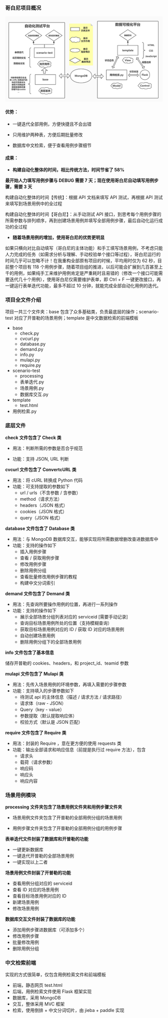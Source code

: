 ### 哥白尼项目概况

![image-20220919104038421](.\assets\all.jpg)

#### 优势：

- 一键迭代全部用例，方便快捷且不会出错

- 只用维护两种表，方便后期批量修改
- 数据库中文检索，便于查看用例步骤细节

#### 成果：

- **构建自动化整体的时间，相比传统方法，时间节省了 58%**

**最开始人力填写用例步骤与 DEBUG 需要 7 天；现在使用哥白尼自动填写用例步骤，需要 3 天**

构建自动化整体的时间【传统】：根据 API 文档来填写 API 测试，再根据 API 测试来填写到场景用例中的全过程

构建自动化整体的时间【哥白尼】：从手动测试 API 接口，到思考每个用例步骤的所需参数与排列顺序，再到创建场景用例并填写全部用例步骤，最后自动化运行成功的全过程

- **随着场景用例的增加，使用哥白尼的优势更明显**

如果只横向对比自动填写（哥白尼的主体功能）和手工填写场景用例，不考虑只能人力完成的任务（如需求分析与理解、手动校验单个接口等过程），哥白尼运行的时间几乎可以忽略不计！在我重构全部原有项目的时候，平均用时仅为 62 秒，目前整个项目有 118 个用例步骤，随着项目组的推进，以后可能会扩展到几百甚至上千的用例，如果纯手工来维护用例肯定是严重耗时且易错的（修改一个接口可能需要迭代几十个用例），使用哥白尼仅需要维护表单，即 Ctrl + F 一键更改接口，再一键运行表单迭代功能，最多不超过 10 分钟，就能完成全部自动化用例的迭代。

### 项目全文件介绍

项目一共三个文件夹：base 包含了众多基础类，负责最底层的操作；scenario-test 对应了开普勒的场景用例；template 是中文数据检索的前端模板

- base
  - check.py
  - cvcurl.py
  - database.py
  - demand.py
  - info.py
  - mulapi.py
  - require.py
- scenario-test
  - processing
  - 表单迭代.py
  - 场景用例.py
  - 数据库交互.py
- template
  - test.html
- 用例检索.py

### 底层文件

**check 文件包含了 Check 类**

- 用法：判断所需的参数是否合乎规范

- 功能：支持 JSON, URL 判断

**cvcurl 文件包含了 ConvertcURL 类**

- 用法：将 cURL 转换成 Python 代码
- 功能：可支持提取的参数如下
  - url / urls（不含参数 / 含参数）
  - method（请求方法）
  - headers（JSON 格式）
  - cookies（JSON 格式）
  - query（JSON 格式）

**database 文件包含了 Database 类**

- 用法：与 MongoDB 数据库交互，能够实现将所需数据增删改查进数据库中
- 功能：支持的操作如下
  - 插入用例步骤
  - 查看 / 获取用例步骤
  - 修改用例步骤
  - 删除用例分组
  - 查看批量修改用例步骤的教程
  - 构建中文分词索引

**demand 文件包含了 Demand 类**

- 用法：先查询所要操作用例的位置，再进行一系列操作
- 功能：支持的操作如下
  - 展示全部场景分组列表对应的 serviceid [需要手动记录]
  - 查询目标场景用例所处的位置（支持模糊查询）
  - 获取目标场景用例对应的 ID / 获取 ID 对应的场景用例
  - 自动创建场景用例
  - 删除用例分组下的全部场景用例

**info 文件包含了基本信息**

储存开普勒的 cookies、headers，和 project_id、teamid 参数

**mulapi 文件包含了 Mulapi 类**

- 用法：先传入场景用例的环境参数，再填入需要的步骤参数
- 功能：支持填入的步骤参数如下
  - 待测试 api 的主体信息（描述 / 请求方法 / 请求路径）
  - 请求体（raw - JSON）
  - Query（key - value）
  - 参数提取（默认提取响应体）
  - 校验方式（默认是 JSON 匹配）

**require 文件包含了 Require 类**

- 用法：封装的 Require ，意在更方便的使用 requests 类
- 功能：输出全部请求和响应信息（前提是执行过 require 方法），包含
  - 请求头
  - 载荷（请求参数）
  - 响应码
  - 响应头
  - 响应内容

### 场景用例模块

**processing 文件夹包含了场景用例文件夹和用例步骤文件夹**

- 场景用例文件夹包含了开普勒的全部用例分组的场景用例

- 用例步骤文件夹包含了开普勒的全部用例分组的用例步骤

**表单迭代文件封装了数据库和开普勒的功能**

- 一键更新数据库
- 一键迭代开普勒的全部场景用例
- 一键实现以上二者

**场景用例文件封装了开普勒的功能**

- 查看用例分组对应的 serviceid
- 查看 ID 对应的场景用例
- 查看目标场景用例对应的 ID
- 新建场景用例
- 修改场景用例

**数据库交互文件封装了数据库的功能**

- 添加用例步骤进数据库（可添加多个）
- 修改用例步骤
- 批量修改用例
- 删除用例分组

### 中文检索前端

实现的方式很简单，仅包含用例检索文件和前端模板

- 前端，静态网页 test.html
- 后端，用例检索文件使用 Flask 框架实现
- 数据库，采用 MongoDB 
- 交互，整体采用 MVC 框架
- 检索，使用倒排 + 中文分词切片，由 jieba + paddle 实现